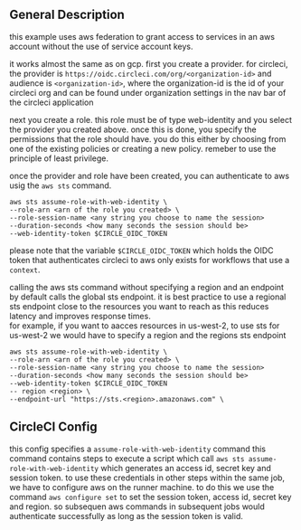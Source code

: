 ## General Description

this example uses aws federation to grant access to services in an aws account without the use of service account keys.

it works almost the same as on gcp. first you create a provider. for circleci, the provider is `https://oidc.circleci.com/org/<organization-id>` and audience is `<organization-id>`, where the organization-id is the id of your circleci org and can be found under organization settings in the nav bar of the circleci application

next you create a role. this role must be of type web-identity and you select the provider you created above. once this is done, you specify the permissions that the role should have. you do this either by choosing from one of the existing policies or creating a new policy. remeber to use the principle of least privilege.

once the provider and role have been created, you can authenticate to aws usig the `aws sts` command.
```
aws sts assume-role-with-web-identity \
--role-arn <arn of the role you created> \
--role-session-name <any string you choose to name the session>
--duration-seconds <how many seconds the session should be>
--web-identity-token $CIRCLE_OIDC_TOKEN
```

please note that the variable `$CIRCLE_OIDC_TOKEN` which holds the OIDC token that authenticates circleci to aws only exists for workflows that use a `context`.

calling the aws sts command without specifying a region and an endpoint by default calls the global sts endpoint. it is best practice to use a regional sts endpoint close to the resources you want to reach as this reduces latency and improves response times.</br>
for example, if you want to aacces resources in us-west-2, to use sts for us-west-2 we would have to specify a region and the regions sts endpoint
```
aws sts assume-role-with-web-identity \
--role-arn <arn of the role you created> \
--role-session-name <any string you choose to name the session>
--duration-seconds <how many seconds the session should be>
--web-identity-token $CIRCLE_OIDC_TOKEN
-- region <region> \
--endpoint-url "https://sts.<region>.amazonaws.com" \
```

## CircleCI Config
this config specifies a `assume-role-with-web-identity` command
this command contains steps to execute a script which  call `aws sts assume-role-with-web-identity` which generates an access id, secret key and session token. to use these credentials in other steps within the same job, we have to configure aws on the runner machine. to do this we use the command `aws configure set` to set the session token, access id, secret key and region. so subsequen aws commands in subsequent jobs would authenticate successfully as long as the session token is valid.